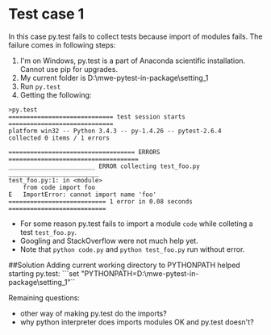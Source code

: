 # Test case 1
In this case py.test fails to collect tests because import of modules fails. The failure comes in following steps:

1. I'm on Windows, py.test is a part of Anaconda scientific installation. Cannot use pip for upgrades. 
2. My current folder is D:\mwe-pytest-in-package\setting_1 
3. Run ```py.test```
4. Getting the following:

```
>py.test
============================= test session starts =============================
platform win32 -- Python 3.4.3 -- py-1.4.26 -- pytest-2.6.4
collected 0 items / 1 errors

=================================== ERRORS ====================================
________________________ ERROR collecting test_foo.py _________________________
test_foo.py:1: in <module>
    from code import foo
E   ImportError: cannot import name 'foo'
=========================== 1 error in 0.08 seconds ===========================
```

- For some reason py.test fails to import a module ```code``` while colleting a test ```test_foo.py```. 
- Googling and StackOverflow were not much help yet.
- Note that ```python code.py``` and ```python test_foo.py``` run without error. 

##Solution
Adding current working directory to PYTHONPATH helped starting py.test: 
```set "PYTHONPATH=D:\mwe-pytest-in-package\setting_1"``

Remaining questions:

- other way of making py.test do the imports?
- why python interpreter does imports modules OK and py.test doesn't?
